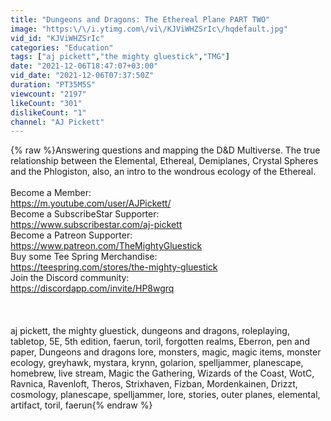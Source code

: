 ```yaml
---
title: "Dungeons and Dragons: The Ethereal Plane PART TWO"
image: "https:\/\/i.ytimg.com\/vi\/KJViWHZSrIc\/hqdefault.jpg"
vid_id: "KJViWHZSrIc"
categories: "Education"
tags: ["aj pickett","the mighty gluestick","TMG"]
date: "2021-12-06T18:47:07+03:00"
vid_date: "2021-12-06T07:37:50Z"
duration: "PT35M5S"
viewcount: "2197"
likeCount: "301"
dislikeCount: "1"
channel: "AJ Pickett"
---
```

{% raw %}Answering questions and mapping the D&amp;D Multiverse. The true relationship between the Elemental, Ethereal, Demiplanes, Crystal Spheres and the Phlogiston, also, an intro to the wondrous ecology of the Ethereal.<br /><br />Become a Member: <br /><a rel="nofollow" target="blank" href="https://m.youtube.com/user/AJPickett/">https://m.youtube.com/user/AJPickett/</a><br />Become a SubscribeStar Supporter:<br /><a rel="nofollow" target="blank" href="https://www.subscribestar.com/aj-pickett">https://www.subscribestar.com/aj-pickett</a><br />Become a Patreon Supporter:<br /><a rel="nofollow" target="blank" href="https://www.patreon.com/TheMightyGluestick">https://www.patreon.com/TheMightyGluestick</a><br />Buy some Tee Spring Merchandise:<br /><a rel="nofollow" target="blank" href="https://teespring.com/stores/the-mighty-gluestick">https://teespring.com/stores/the-mighty-gluestick</a><br />Join the Discord community:<br /><a rel="nofollow" target="blank" href="https://discordapp.com/invite/HP8wgrq">https://discordapp.com/invite/HP8wgrq</a><br /><br /><br /><br />aj pickett, the mighty gluestick, dungeons and dragons, roleplaying, tabletop, 5E, 5th edition, faerun, toril, forgotten realms, Eberron, pen and paper, Dungeons and dragons lore, monsters, magic, magic items, monster ecology, greyhawk, mystara, krynn, golarion, spelljammer, planescape, homebrew, live stream, Magic the Gathering, Wizards of the Coast, WotC, Ravnica, Ravenloft, Theros, Strixhaven, Fizban, Mordenkainen, Drizzt, cosmology, planescape, spelljammer, lore, stories, outer planes, elemental, artifact, toril, faerun{% endraw %}
